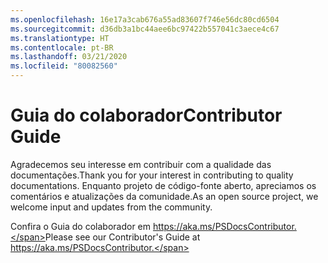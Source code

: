 ```yaml
---
ms.openlocfilehash: 16e17a3cab676a55ad83607f746e56dc80cd6504
ms.sourcegitcommit: d36db3a1bc44aee6bc97422b557041c3aece4c67
ms.translationtype: HT
ms.contentlocale: pt-BR
ms.lasthandoff: 03/21/2020
ms.locfileid: "80082560"
---
```

# <a name="contributor-guide"></a><span data-ttu-id="3b8a1-101">Guia do colaborador</span><span class="sxs-lookup"><span data-stu-id="3b8a1-101">Contributor Guide</span></span>

<span data-ttu-id="3b8a1-102">Agradecemos seu interesse em contribuir com a qualidade das documentações.</span><span class="sxs-lookup"><span data-stu-id="3b8a1-102">Thank you for your interest in contributing to quality documentations.</span></span>
<span data-ttu-id="3b8a1-103">Enquanto projeto de código-fonte aberto, apreciamos os comentários e atualizações da comunidade.</span><span class="sxs-lookup"><span data-stu-id="3b8a1-103">As an open source project, we welcome input and updates from the community.</span></span>

<span data-ttu-id="3b8a1-104">Confira o Guia do colaborador em https://aka.ms/PSDocsContributor.</span><span class="sxs-lookup"><span data-stu-id="3b8a1-104">Please see our Contributor's Guide at https://aka.ms/PSDocsContributor.</span></span>

